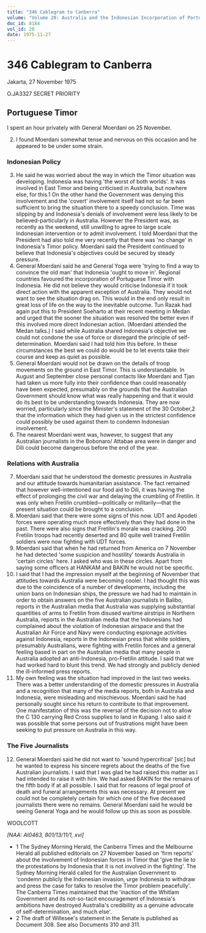 ```yaml
---
title: "346 Cablegram to Canberra"
volume: "Volume 20: Australia and the Indonesian Incorporation of Portuguese Timor, 1974-1976"
doc_id: 8184
vol_id: 20
date: 1975-11-27
---
```


# 346 Cablegram to Canberra

Jakarta, 27 November 1975

O.JA3327 SECRET PRIORITY

## Portuguese Timor

I spent an hour privately with General Moerdani on 25 November.

  2. I found Moerdani somewhat tense and nervous on this occasion and he appeared to be under some strain.



### Indonesian Policy

  3. He said he was worried about the way in which the Timor situation was developing. Indonesia was having 'the worst of both worlds'. It was involved in East Timor and being criticised in Australia, but nowhere else, for this.1 On the other hand the Government was denying this involvement and the 'covert' involvement itself had not so far been sufficient to bring the situation there to a speedy conclusion. Time was slipping by and Indonesia's denials of involvement were less likely to be believed-particularly in Australia. However the President was, as recently as the weekend, still unwilling to agree to large scale Indonesian intervention or to admit involvement. I told Moerdani that the President had also told me very recently that there was 'no change' in Indonesia's Timor policy. Moerdani said the President continued to believe that Indonesia's objectives could be secured by steady pressure.
  4. General Moerdani said he and General Yoga were 'trying to find a way to convince the old man' that Indonesia 'ought to move in'. Regional countries favoured the incorporation of Portuguese Timor with Indonesia. He did not believe they would criticise Indonesia if it took direct action with the apparent exception of Australia. They would not want to see the situation drag on. This would in the end only result in great loss of life on the way to the inevitable outcome. Tun Razak had again put this to President Soeharto at their recent meeting in Medan and urged that the sooner the situation was resolved the better even if this involved more direct Indonesian action. (Moerdani attended the Medan talks.) I said while Australia shared Indonesia's objective we could not condone the use of force or disregard the principle of self­-determination. Moerdani said I had told him this before. In these circumstances the best we could do would be to let events take their course and keep as quiet as possible.
  5. General Moerdani would not be drawn on the details of troop movements on the ground in East Timor. This is understandable. In August and September close personal contacts like Moerdani and Tjan had taken us more fully into their confidence than could reasonably have been expected, presumably on the grounds that the Australian Government should know what was really happening and that it would do its best to be understanding towards Indonesia. They are now worried, particularly since the Minister's statement of the 30 October,2 that the information which they had given us in the strictest confidence could possibly be used against them to condemn Indonesian involvement.
  6. The nearest Moerdani went was, however, to suggest that any Australian journalists in the Bobonaro/ Attabae area were in danger and Dili could become dangerous before the end of the year.



### Relations with Australia

  7. Moerdani said that he understood the domestic pressures in Australia and our attitude towards humanitarian assistance. The fact remained that however well-intentioned our food aid to Dili, it was having the effect of prolonging the civil war and delaying the crumbling of Fretilin. It was only when Fretilin crumbled—politically or militarily—that the present situation could be brought to a conclusion.
  8. Moerdani said that there were some signs of this now. UDT and Apodeti forces were operating much more effectively than they had done in the past. There were also signs that Fretilin's morale was cracking. 200 Fretilin troops had recently deserted and 80 quite well trained Fretilin soldiers were now fighting with UDT forces.
  9. Moerdani said that when he had returned from America on 7 November he had detected 'some suspicion and hostility' towards Australia in 'certain circles' here. I asked who was in these circles. Apart from saying some officers at HANKAM and BAKIN he would not be specific.
  10. I said that I had the impression myself at the beginning of November that attitudes towards Australia were becoming cooler. I had thought this was due to the coincidence of a number of developments, including the union bans on Indonesian ships, the pressure we had had to maintain in order to obtain answers on the five Australian journalists in Balibo, reports in the Australian media that Australia was supplying substantial quantities of arms to Fretilin from disused wartime airstrips in Northern Australia, reports in the Australian media that the Indonesians had complained about the violation of Indonesian airspace and that the Australian Air Force and Navy were conducting espionage activities against Indonesia, reports in the Indonesian press that white soldiers, presumably Australians, were fighting with Fretilin forces and a general feeling based in part on the Australian media that many people in Australia adopted an anti-Indonesia, pro-Fretilin attitude. I said that we had worked hard to blunt this trend. We had strongly and publicly denied the ill-informed press reports.
  11. My own feeling was the situation had improved in the last two weeks. There was a better understanding of the domestic pressures in Australia and a recognition that many of the media reports, both in Australia and Indonesia, were misleading and mischievous. Moerdani said he had personally sought since his return to contribute to that improvement. One manifestation of this was the reversal of the decision not to allow the C 130 carrying Red Cross supplies to land in Kupang. I also said it was possible that some persons out of frustrations might have been seeking to put pressure on Australia in this way.



### The Five Journalists

  12. General Moerdani said he did not want to 'sound hypercritical' [sic] but he wanted to express his sincere regrets about the deaths of the five Australian journalists. I said that I was glad he had raised this matter as I had intended to raise it with him. We had asked BAKIN for the remains of the fifth body if at all possible. I said that for reasons of legal proof of death and funeral arrangements this was necessary. At present we could not be completely certain for which one of the five deceased journalists there were no remains. General Moerdani said he would be seeing General Yoga and he would follow up this as soon as possible.



WOOLCOTT

_[NAA: Al0463, 801/13/11/1, xvi]_

  * 1 The Sydney Morning Herald, the Canberra Times and the Melbourne Herald all published editorials on 27 November based on 'firm reports' about the involvement of Indonesian forces in Timor that 'give the lie to the protestations by Indonesia that it is not involved in the fighting'. The Sydney Morning Herald called for the Australian Government to 'condemn publicly the Indonesian invasion, urge Indonesia to withdraw and press the case for talks to resolve the Timor problem peacefully'. The Canberra Times maintained that the 'inaction of the Whitlam Government and its not-so-tacit encouragement of Indonesia's ambitions have destroyed Australia's credibility as a genuine advocate of self-determination, and much else'.
  * 2 The draft of Willesee's statement in the Senate is published as Document 308. See also Documents 310 and 311.


